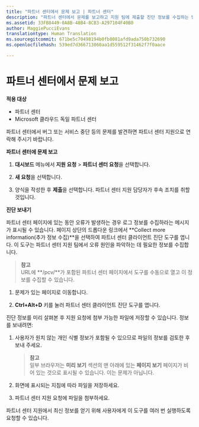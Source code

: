 ```yaml
---
title: "파트너 센터에서 문제 보고 | 파트너 센터"
description: "파트너 센터에서 문제를 보고하고 지원 팀에 제출할 진단 정보를 수집하는 방법"
ms.assetid: 33FB8449-0A8B-48B4-8CB3-A297104F40B0
author: MaggiePucciEvans
translationtype: Human Translation
ms.sourcegitcommit: 671be5c70498194b0fb8081afd9ada750b732690
ms.openlocfilehash: 539ed7d366713060aa1d559512f31462f7f0aace

---
```


# 파트너 센터에서 문제 보고

**적용 대상**

-  파트너 센터
-  Microsoft 클라우드 독일 파트너 센터

파트너 센터에서 버그 또는 서비스 중단 등의 문제를 발견하면 파트너 센터 지원으로 연락해 주시기 바랍니다.

**파트너 센터에 문제 보고**

1.  **대시보드** 메뉴에서 **지원 요청** &gt; **파트너 센터 요청**을 선택합니다.

2.  **새 요청**을 선택합니다.

3.  양식을 작성한 후 **제출**을 선택합니다. 파트너 센터 지원 담당자가 후속 조치를 취할 것입니다.

**진단 보내기**

파트너 센터 페이지에 있는 동안 오류가 발생하는 경우 로그 정보를 수집하라는 메시지가 표시될 수 있습니다. 페이지 상단의 드롭다운 링크에서 **Collect more information(추가 정보 수집)**을 선택하여 파트너 센터 클라이언트 진단 도구를 엽니다. 이 도구는 파트너 센터 지원 팀에서 오류 원인을 파악하는 데 필요한 정보를 수집합니다. 

>**참고**<br>
URL에 **/pcv/**가 포함된 파트너 센터 페이지에서 도구를 수동으로 열고 이 정보를 수집할 수 있습니다.

1.  문제가 있는 페이지로 이동합니다.

2.  **Ctrl+Alt+D** 키를 눌러 파트너 센터 클라이언트 진단 도구를 엽니다.

진단 정보를 미리 살펴본 후 지원 요청에 첨부 가능한 파일에 저장할 수 있습니다. 정보를 보내려면:

1.  사용자가 원치 않는 개인 식별 정보가 포함될 수 있으므로 파일의 정보를 검토한 후 보내 주세요. 

    >**참고**<br>
    일부 브라우저는 **미리 보기** 섹션의 맨 아래에 있는 **페이지 보기** 페이지가 비어 있는 것으로 표시될 수 있습니다. 이는 문제가 아닙니다.

2.  화면에 표시되는 지침에 따라 파일을 저장하세요.

3.  파트너 센터 지원 요청에 파일을 첨부하세요.

파트너 센터 지원에서 최신 정보를 얻기 위해 사용자에게 이 도구를 여러 번 실행하도록 요청할 수 있습니다.




<!--HONumber=Jan17_HO3-->


